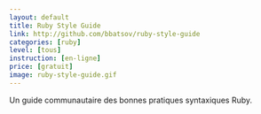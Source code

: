 ```yaml
---
layout: default
title: Ruby Style Guide
link: http://github.com/bbatsov/ruby-style-guide
categories: [ruby]
level: [tous]
instruction: [en-ligne]
price: [gratuit]
image: ruby-style-guide.gif
---
```


Un guide communautaire des bonnes pratiques syntaxiques Ruby.
